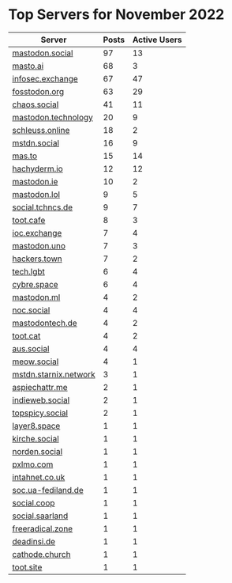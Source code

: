 # Top Servers for November 2022
| Server | Posts | Active Users |
| -- | -- | -- |
| [mastodon.social](https://mastodon.social/tags/PowerShell) | 97 | 13 |
| [masto.ai](https://masto.ai/tags/PowerShell) | 68 | 3 |
| [infosec.exchange](https://infosec.exchange/tags/PowerShell) | 67 | 47 |
| [fosstodon.org](https://fosstodon.org/tags/PowerShell) | 63 | 29 |
| [chaos.social](https://chaos.social/tags/PowerShell) | 41 | 11 |
| [mastodon.technology](https://mastodon.technology/tags/PowerShell) | 20 | 9 |
| [schleuss.online](https://schleuss.online/tags/PowerShell) | 18 | 2 |
| [mstdn.social](https://mstdn.social/tags/PowerShell) | 16 | 9 |
| [mas.to](https://mas.to/tags/PowerShell) | 15 | 14 |
| [hachyderm.io](https://hachyderm.io/tags/PowerShell) | 12 | 12 |
| [mastodon.ie](https://mastodon.ie/tags/PowerShell) | 10 | 2 |
| [mastodon.lol](https://mastodon.lol/tags/PowerShell) | 9 | 5 |
| [social.tchncs.de](https://social.tchncs.de/tags/PowerShell) | 9 | 7 |
| [toot.cafe](https://toot.cafe/tags/PowerShell) | 8 | 3 |
| [ioc.exchange](https://ioc.exchange/tags/PowerShell) | 7 | 4 |
| [mastodon.uno](https://mastodon.uno/tags/PowerShell) | 7 | 3 |
| [hackers.town](https://hackers.town/tags/PowerShell) | 7 | 2 |
| [tech.lgbt](https://tech.lgbt/tags/PowerShell) | 6 | 4 |
| [cybre.space](https://cybre.space/tags/PowerShell) | 6 | 4 |
| [mastodon.ml](https://mastodon.ml/tags/PowerShell) | 4 | 2 |
| [noc.social](https://noc.social/tags/PowerShell) | 4 | 4 |
| [mastodontech.de](https://mastodontech.de/tags/PowerShell) | 4 | 2 |
| [toot.cat](https://toot.cat/tags/PowerShell) | 4 | 2 |
| [aus.social](https://aus.social/tags/PowerShell) | 4 | 4 |
| [meow.social](https://meow.social/tags/PowerShell) | 4 | 1 |
| [mstdn.starnix.network](https://mstdn.starnix.network/tags/PowerShell) | 3 | 1 |
| [aspiechattr.me](https://aspiechattr.me/tags/PowerShell) | 2 | 1 |
| [indieweb.social](https://indieweb.social/tags/PowerShell) | 2 | 1 |
| [topspicy.social](https://topspicy.social/tags/PowerShell) | 2 | 1 |
| [layer8.space](https://layer8.space/tags/PowerShell) | 1 | 1 |
| [kirche.social](https://kirche.social/tags/PowerShell) | 1 | 1 |
| [norden.social](https://norden.social/tags/PowerShell) | 1 | 1 |
| [pxlmo.com](https://pxlmo.com/tags/PowerShell) | 1 | 1 |
| [intahnet.co.uk](https://intahnet.co.uk/tags/PowerShell) | 1 | 1 |
| [soc.ua-fediland.de](https://soc.ua-fediland.de/tags/PowerShell) | 1 | 1 |
| [social.coop](https://social.coop/tags/PowerShell) | 1 | 1 |
| [social.saarland](https://social.saarland/tags/PowerShell) | 1 | 1 |
| [freeradical.zone](https://freeradical.zone/tags/PowerShell) | 1 | 1 |
| [deadinsi.de](https://deadinsi.de/tags/PowerShell) | 1 | 1 |
| [cathode.church](https://cathode.church/tags/PowerShell) | 1 | 1 |
| [toot.site](https://toot.site/tags/PowerShell) | 1 | 1 |
